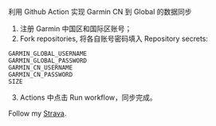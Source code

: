 利用 Github Action 实现 Garmin CN 到 Global 的数据同步

1. 注册 Garmin 中国区和国际区账号；
2. Fork repositories, 将各自账号密码填入 Repository secrets:

```
GARMIN_GLOBAL_USERNAME
GARMIN_GLOBAL_PASSWORD
GARMIN_CN_USERNAME
GARMIN_CN_PASSWORD
SIZE
```

3. Actions 中点击 Run workflow，同步完成。

Follow my [Strava](https://www.strava.com/athletes/thekingofcool).
